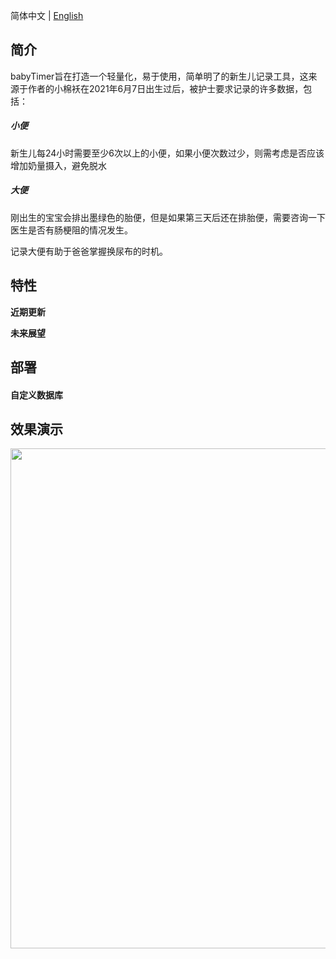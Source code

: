 简体中文 | [English](README_en.md)

## 简介

babyTimer旨在打造一个轻量化，易于使用，简单明了的新生儿记录工具，这来源于作者的小棉袄在2021年6月7日出生过后，被护士要求记录的许多数据，包括：

##### 小便

新生儿每24小时需要至少6次以上的小便，如果小便次数过少，则需考虑是否应该增加奶量摄入，避免脱水

##### 大便

刚出生的宝宝会排出墨绿色的胎便，但是如果第三天后还在排胎便，需要咨询一下医生是否有肠梗阻的情况发生。

记录大便有助于爸爸掌握换尿布的时机。



## 特性



**近期更新**

**未来展望**



## 部署

#### 自定义数据库



## 效果演示

<div align="center">
    <img src="doc/imgs/tutorial.gif" width="800">
</div>
